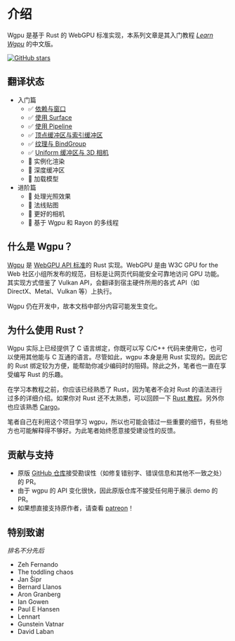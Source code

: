 # 介绍
Wgpu 是基于 Rust 的 WebGPU 标准实现，本系列文章是其入门教程 *[Learn Wgpu](https://github.com/sotrh/learn-wgpu)* 的中文版。

<p>
  <a href="https://github.com/doodlewind/learn-wgpu-cn"><img alt="GitHub stars" src="https://img.shields.io/github/stars/doodlewind/learn-wgpu-cn?style=social"/></a>
</p>

## 翻译状态
* 入门篇
  * ✅ [依赖与窗口](https://doodlewind.github.io/learn-wgpu-cn/beginner/tutorial1-window/)
  * ✅ [使用 Surface](https://doodlewind.github.io/learn-wgpu-cn/beginner/tutorial2-surface/)
  * ✅ [使用 Pipeline](https://doodlewind.github.io/learn-wgpu-cn/beginner/tutorial3-pipeline/)
  * ✅ [顶点缓冲区与索引缓冲区](https://doodlewind.github.io/learn-wgpu-cn/beginner/tutorial4-buffer/)
  * ✅ [纹理与 BindGroup](https://doodlewind.github.io/learn-wgpu-cn/beginner/tutorial5-textures/)
  * ✅ [Uniform 缓冲区与 3D 相机](https://doodlewind.github.io/learn-wgpu-cn/beginner/tutorial6-uniforms/)
  * 🚧 实例化渲染
  * 🚧 深度缓冲区
  * 🚧 加载模型
* 进阶篇
  * 🚧 处理光照效果
  * 🚧 法线贴图
  * 🚧 更好的相机
  * 🚧 基于 Wgpu 和 Rayon 的多线程


## 什么是 Wgpu？
[Wgpu](https://github.com/gfx-rs/wgpu) 是 [WebGPU API 标准](https://gpuweb.github.io/gpuweb/)的 Rust 实现。WebGPU 是由 W3C GPU for the Web 社区小组所发布的规范，目标是让网页代码能安全可靠地访问 GPU 功能。其实现方式借鉴了 Vulkan API，会翻译到宿主硬件所用的各式 API（如 DirectX、Metal、Vulkan 等）上执行。

Wgpu 仍在开发中，故本文档中部分内容可能发生变化。

## 为什么使用 Rust？
Wgpu 实际上已经提供了 C 语言绑定，你既可以写 C/C++ 代码来使用它，也可以使用其他能与 C 互通的语言。尽管如此，wgpu 本身是用 Rust 实现的。因此它的 Rust 绑定较为方便，能帮助你减少编码时的阻碍。除此之外，笔者也一直在享受编写 Rust 的乐趣。

在学习本教程之前，你应该已经熟悉了 Rust，因为笔者不会对 Rust 的语法进行过多的详细介绍。如果你对 Rust 还不太熟悉，可以回顾一下 [Rust 教程](https://www.rust-lang.org/learn)。另外你也应该熟悉 [Cargo](https://doc.rust-lang.org/cargo)。

笔者自己在利用这个项目学习 wgpu，所以也可能会错过一些重要的细节，有些地方也可能解释得不够好。为此笔者始终愿意接受建设性的反馈。

## 贡献与支持

* 原版 [GitHub 仓库](https://github.com/sotrh/learn-wgpu)接受勘误性（如修复错别字、错误信息和其他不一致之处）的 PR。
* 由于 wgpu 的 API 变化很快，因此原版仓库不接受任何用于展示 demo 的 PR。
* 如果想直接支持原作者，请查看 [patreon](https://www.patreon.com/sotrh)！

## 特别致谢

*排名不分先后*

* Zeh Fernando
* The toddling chaos
* Jan Šipr
* Bernard Llanos
* Aron Granberg
* Ian Gowen
* Paul E Hansen
* Lennart
* Gunstein Vatnar
* David Laban

